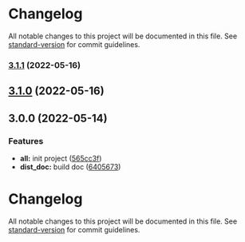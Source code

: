 # Changelog

All notable changes to this project will be documented in this file. See [standard-version](https://github.com/conventional-changelog/standard-version) for commit guidelines.

### [3.1.1](https://github.com/thbgh/thb-components/compare/v3.1.0...v3.1.1) (2022-05-16)

## [3.1.0](https://github.com/thbgh/thb-components/compare/v3.0.0...v3.1.0) (2022-05-16)

## 3.0.0 (2022-05-14)

### Features

- **all:** init project ([565cc3f](https://github.com/thbgh/thb-components/commit/565cc3fce4409fb35e5633c1b47af260751703a0))
- **dist_doc:** build doc ([6405673](https://github.com/thbgh/thb-components/commit/6405673de475db89f952785fbf4da7c2180aa163))

# Changelog

All notable changes to this project will be documented in this file. See [standard-version](https://github.com/conventional-changelog/standard-version) for commit guidelines.
